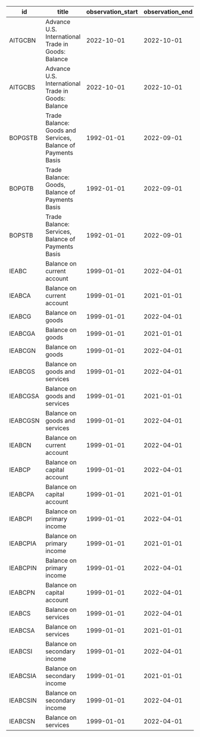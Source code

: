 | id       | title                                                        | observation_start   | observation_end   |
|----------|--------------------------------------------------------------|---------------------|-------------------|
| AITGCBN  | Advance U.S. International Trade in Goods: Balance           | 2022-10-01          | 2022-10-01        |
| AITGCBS  | Advance U.S. International Trade in Goods: Balance           | 2022-10-01          | 2022-10-01        |
| BOPGSTB  | Trade Balance: Goods and Services, Balance of Payments Basis | 1992-01-01          | 2022-09-01        |
| BOPGTB   | Trade Balance: Goods, Balance of Payments Basis              | 1992-01-01          | 2022-09-01        |
| BOPSTB   | Trade Balance: Services, Balance of Payments Basis           | 1992-01-01          | 2022-09-01        |
| IEABC    | Balance on current account                                   | 1999-01-01          | 2022-04-01        |
| IEABCA   | Balance on current account                                   | 1999-01-01          | 2021-01-01        |
| IEABCG   | Balance on goods                                             | 1999-01-01          | 2022-04-01        |
| IEABCGA  | Balance on goods                                             | 1999-01-01          | 2021-01-01        |
| IEABCGN  | Balance on goods                                             | 1999-01-01          | 2022-04-01        |
| IEABCGS  | Balance on goods and services                                | 1999-01-01          | 2022-04-01        |
| IEABCGSA | Balance on goods and services                                | 1999-01-01          | 2021-01-01        |
| IEABCGSN | Balance on goods and services                                | 1999-01-01          | 2022-04-01        |
| IEABCN   | Balance on current account                                   | 1999-01-01          | 2022-04-01        |
| IEABCP   | Balance on capital account                                   | 1999-01-01          | 2022-04-01        |
| IEABCPA  | Balance on capital account                                   | 1999-01-01          | 2021-01-01        |
| IEABCPI  | Balance on primary income                                    | 1999-01-01          | 2022-04-01        |
| IEABCPIA | Balance on primary income                                    | 1999-01-01          | 2021-01-01        |
| IEABCPIN | Balance on primary income                                    | 1999-01-01          | 2022-04-01        |
| IEABCPN  | Balance on capital account                                   | 1999-01-01          | 2022-04-01        |
| IEABCS   | Balance on services                                          | 1999-01-01          | 2022-04-01        |
| IEABCSA  | Balance on services                                          | 1999-01-01          | 2021-01-01        |
| IEABCSI  | Balance on secondary income                                  | 1999-01-01          | 2022-04-01        |
| IEABCSIA | Balance on secondary income                                  | 1999-01-01          | 2021-01-01        |
| IEABCSIN | Balance on secondary income                                  | 1999-01-01          | 2022-04-01        |
| IEABCSN  | Balance on services                                          | 1999-01-01          | 2022-04-01        |